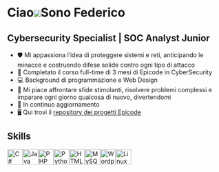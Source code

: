 Ciao![](https://user-images.githubusercontent.com/18350557/176309783-0785949b-9127-417c-8b55-ab5a4333674e.gif)Sono Federico
================================================================================================================================

Cybersecurity Specialist | SOC Analyst Junior
---------------------------------------------

*   🛡️ Mi appassiona l’idea di proteggere sistemi e reti, anticipando le minacce e costruendo difese solide contro ogni tipo di attacco
*   🎯 Completato il corso full-time di 3 mesi di Epicode in CyberSecurity
*   💻 Background di programmazione e Web Design
*   🚀 Mi piace affrontare sfide stimolanti, risolvere problemi complessi e imparare ogni giorno qualcosa di nuovo, divertendomi
*   🧠 In continuo aggiornamento
*   🖥️ Qui trovi il [repository dei progetti Epicode](http://github.com/fedecx96/progettiEpicode)

Skills
---------------------------------------------

<p align="left">
<a href="https://docs.microsoft.com/en-us/dotnet/csharp/" target="_blank" rel="noreferrer"><img src="https://raw.githubusercontent.com/danielcranney/readme-generator/main/public/icons/skills/csharp-colored.svg" width="36" height="36" alt="C#" /></a><a href="https://www.oracle.com/java/" target="_blank" rel="noreferrer"><img src="https://raw.githubusercontent.com/danielcranney/readme-generator/main/public/icons/skills/java-colored.svg" width="36" height="36" alt="Java" /></a><a href="https://www.php.net/" target="_blank" rel="noreferrer"><img src="https://raw.githubusercontent.com/danielcranney/readme-generator/main/public/icons/skills/php-colored.svg" width="36" height="36" alt="PHP" /></a><a href="https://www.python.org/" target="_blank" rel="noreferrer"><img src="https://raw.githubusercontent.com/danielcranney/readme-generator/main/public/icons/skills/python-colored.svg" width="36" height="36" alt="Python" /></a><a href="https://developer.mozilla.org/en-US/docs/Glossary/HTML5" target="_blank" rel="noreferrer"><img src="https://raw.githubusercontent.com/danielcranney/readme-generator/main/public/icons/skills/html5-colored.svg" width="36" height="36" alt="HTML5" /></a><a href="https://www.mysql.com/" target="_blank" rel="noreferrer"><img src="https://raw.githubusercontent.com/danielcranney/readme-generator/main/public/icons/skills/mysql-colored.svg" width="36" height="36" alt="MySQL" /></a><a href="https://wordpress.com" target="_blank" rel="noreferrer"><img src="https://raw.githubusercontent.com/danielcranney/readme-generator/main/public/icons/skills/wordpress-colored.svg" width="36" height="36" alt="Wordpress" /></a><a href="https://www.linux.org" target="_blank" rel="noreferrer"><img src="https://raw.githubusercontent.com/danielcranney/readme-generator/main/public/icons/skills/linux-colored.svg" width="36" height="36" alt="Linux" /></a>
</p>
